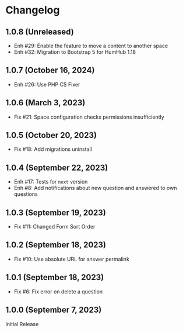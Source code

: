 Changelog
=========

1.0.8 (Unreleased)
------------------------
- Enh #29: Enable the feature to move a content to another space
- Enh #32: Migration to Bootstrap 5 for HumHub 1.18

1.0.7 (October 16, 2024)
------------------------
- Enh #26: Use PHP CS Fixer

1.0.6 (March 3, 2023)
------------------------
- Fix #21: Space configuration checks permissions insufficiently

1.0.5 (October 20, 2023)
------------------------
- Fix #18: Add migrations uninstall

1.0.4 (September 22, 2023)
--------------------------
- Enh #17: Tests for `next` version
- Enh #8: Add notifications about new question and answered to own questions

1.0.3 (September 19, 2023)
--------------------------
- Fix #11: Changed Form Sort Order

1.0.2 (September 18, 2023)
--------------------------
- Fix #10: Use absolute URL for answer permalink

1.0.1 (September 18, 2023)
--------------------------
- Fix #6: Fix error on delete a question

1.0.0 (September 7, 2023)
-------------------------

Initial Release
